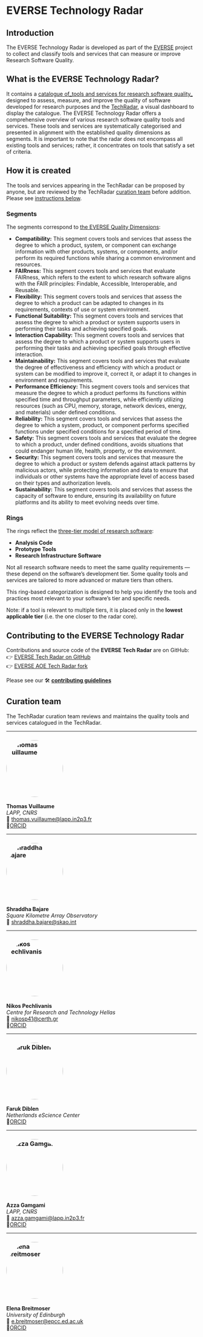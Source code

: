 # EVERSE Technology Radar

## Introduction

The EVERSE Technology Radar is developed as part of the [EVERSE](https://everse.software/) project to collect and classify tools and services that can measure or improve Research Software Quality.


## What is the EVERSE Technology Radar?

It contains a [catalogue of_tools and services for research software quality_](#research-quality-tools-and-services-catalog) designed to assess, measure, and improve the quality of software developed for research purposes and the [TechRadar](#technology-radar-dashboard), a visual dashboard to display the catalogue. The EVERSE Technology Radar offers a comprehensive overview of various research software quality tools and services. These tools and services are systematically categorised and presented in alignment with the established quality dimensions as segments. It is important to note that the radar does not encompass all existing tools and services; rather, it concentrates on tools that satisfy a set of criteria.

## How it is created

The tools and services appearing in the TechRadar can be proposed by anyone, but are reviewed by the TechRadar [curation team](#curation-team) before addition.
Please see [instructions below](#contributing-to-the-everse-technology-radar).


### Segments

The segments correspond to [the EVERSE Quality Dimensions](https://everse.software/indicators/website/dimensions.html):

- **Compatibility:** This segment covers tools and services that assess the degree to which a product, system, or component can exchange information with other products, systems, or components, and/or perform its required functions while sharing a common environment and resources.
- **FAIRness:** This segment covers tools and services that evaluate FAIRness, which refers to the extent to which research software aligns with the FAIR principles: Findable, Accessible, Interoperable, and Reusable.
- **Flexibility:** This segment covers tools and services that assess the degree to which a product can be adapted to changes in its requirements, contexts of use or system environment.
- **Functional Suitability:** This segment covers tools and services that assess the degree to which a product or system supports users in performing their tasks and achieving specified goals.
- **Interaction Capability:** This segment covers tools and services that assess the degree to which a product or system supports users in performing their tasks and achieving specified goals through effective interaction.
- **Maintainability:** This segment covers tools and services that evaluate the degree of effectiveness and efficiency with which a product or system can be modified to improve it, correct it, or adapt it to changes in environment and requirements.
- **Performance Efficiency:** This segment covers tools and services that measure the degree to which a product performs its functions within specified time and throughput parameters, while efficiently utilizing resources (such as CPU, memory, storage, network devices, energy, and materials) under defined conditions.
- **Reliability:** This segment covers tools and services that assess the degree to which a system, product, or component performs specified functions under specified conditions for a specified period of time.
- **Safety:** This segment covers tools and services that evaluate the degree to which a product, under defined conditions, avoids situations that could endanger human life, health, property, or the environment.
- **Security:** This segment covers tools and services that measure the degree to which a product or system defends against attack patterns by malicious actors, while protecting information and data to ensure that individuals or other systems have the appropriate level of access based on their types and authorization levels.
- **Sustainability:** This segment covers tools and services that assess the capacity of software to endure, ensuring its availability on future platforms and its ability to meet evolving needs over time.

### Rings

The rings reflect the [three-tier model of research software](https://everse.software/RSQKit/three_tier_view):

* **Analysis Code**
* **Prototype Tools**
* **Research Infrastructure Software**

Not all research software needs to meet the same quality requirements — these depend on the software’s development tier.
Some quality tools and services are tailored to more advanced or mature tiers than others.

This ring-based categorization is designed to help you identify the tools and practices most relevant to your software’s tier and specific needs.

Note: if a tool is relevant to multiple tiers, it is placed only in the **lowest applicable tier** (i.e. the one closer to the radar core).


## Contributing to the EVERSE Technology Radar

Contributions and source code of the **EVERSE Tech Radar** are on GitHub:  
👉 [EVERSE Tech Radar on GitHub](https://github.com/EVERSE-ResearchSoftware/TechRadar)  
👉 [EVERSE AOE Tech Radar fork](https://github.com/EVERSE-ResearchSoftware/aoe_technology_radar)

Please see our 🛠️ [**contributing guidelines**](https://github.com/EVERSE-ResearchSoftware/TechRadar/blob/main/CONTRIBUTING.md)

## Curation team

The TechRadar curation team reviews and maintains the quality tools and services catalogued in the TechRadar.

---

### <img src="/TechRadar/images/team_images/thomas_vuillaume.jpg" alt="Thomas Vuillaume" width="150" style="border-radius: 50%; vertical-align: middle;" />  
**Thomas Vuillaume**  
*LAPP, CNRS*  
📧 thomas.vuillaume@lapp.in2p3.fr  
🔗[ORCID](https://orcid.org/0000-0002-5686-2078)

---

### <img src="/TechRadar/images/team_images/roundedshraddha.jpg" alt="Shraddha Bajare" width="150" style="border-radius: 50%; vertical-align: middle;" />  
**Shraddha Bajare**  
*Square Kilometre Array Observatory*  
📧 shraddha.bajare@skao.int

---

### <img src="/TechRadar/images/team_images/roundednikos.jpg" alt="Nikos Pechlivanis" width="150" style="border-radius: 50%; vertical-align: middle;" />  
**Nikos Pechlivanis**  
*Centre for Research and Technology Hellas*  
📧 nikosp41@certh.gr  
🔗[ORCID](https://orcid.org/0000-0003-2502-612X)

---

### <img src="/TechRadar/images/team_images/faruk_diblen.jpg" alt="Faruk Diblen" width="150" style="border-radius: 50%; vertical-align: middle;" />  
**Faruk Diblen**  
*Netherlands eScience Center*  
🔗[ORCID](https://orcid.org/0000-0002-0989-929X) 

---

### <img src="/TechRadar/images/team_images/roundedazza.jpg" alt="Azza Gamgami" width="150" style="border-radius: 50%; vertical-align: middle;" />  
**Azza Gamgami**  
*LAPP, CNRS*  
📧 azza.gamgami@lapp.in2p3.fr  
🔗[ORCID](https://orcid.org/0009-0003-7084-3900) 

---

### <img src="/TechRadar/images/team_images/roundedelena.jpg" alt="Elena Breitmoser" width="150" style="border-radius: 50%; vertical-align: middle;" />  
**Elena Breitmoser**  
*University of Edinburgh*  
📧 e.breitmoser@epcc.ed.ac.uk  
🔗[ORCID](https://orcid.org/0000-0003-1295-9326)
